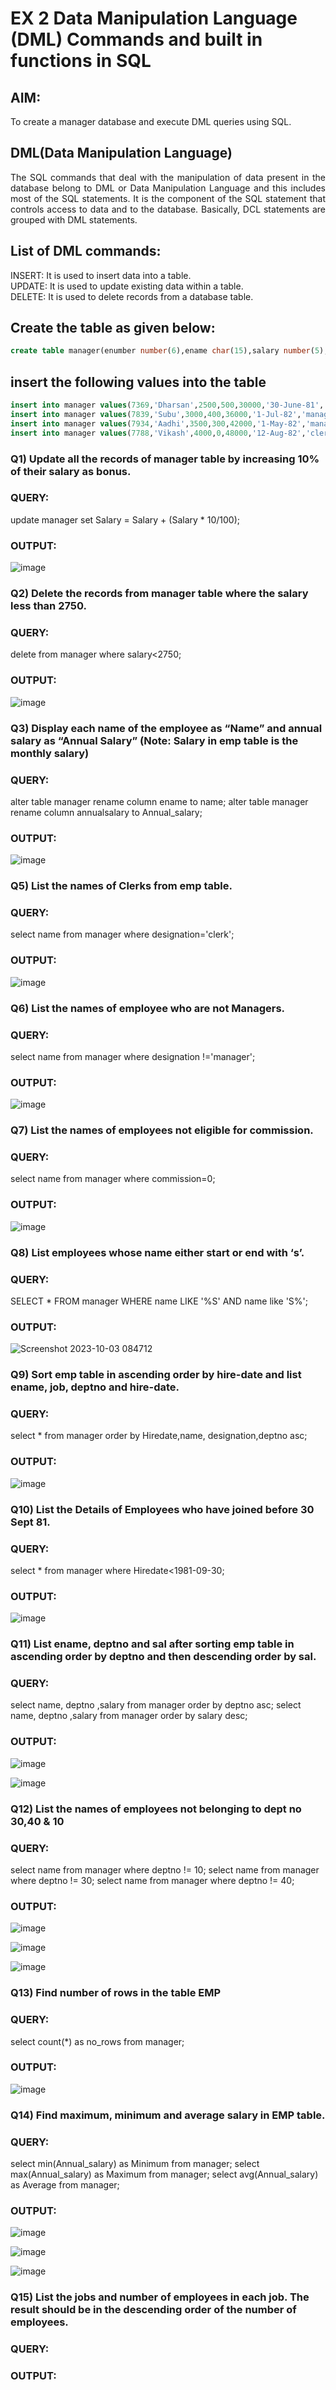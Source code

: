 # EX 2 Data Manipulation Language (DML) Commands and built in functions in SQL
## AIM:
To create a manager database and execute DML queries using SQL.


## DML(Data Manipulation Language)
<div align="justify">
The SQL commands that deal with the manipulation of data present in the database belong to DML or Data Manipulation Language and this includes most of the SQL statements. It is the component of the SQL statement that controls access to data and to the database. Basically, DCL statements are grouped with DML statements.
</div>

## List of DML commands: 
<div align="justify">
INSERT: It is used to insert data into a table.<br>
UPDATE: It is used to update existing data within a table.<br>
DELETE: It is used to delete records from a database table.<br>
</div>

## Create the table as given below:
```sql
create table manager(enumber number(6),ename char(15),salary number(5),commission number(4),annualsalary number(7),Hiredate date,designation char(10),deptno number(2),reporting char(10));
```
## insert the following values into the table
```sql
insert into manager values(7369,'Dharsan',2500,500,30000,'30-June-81','clerk',10,'John');
insert into manager values(7839,'Subu',3000,400,36000,'1-Jul-82','manager',null,'James');
insert into manager values(7934,'Aadhi',3500,300,42000,'1-May-82','manager',30,NULL);
insert into manager values(7788,'Vikash',4000,0,48000,'12-Aug-82','clerk',50,'Bond');
```

### Q1) Update all the records of manager table by increasing 10% of their salary as bonus.

### QUERY:
 update manager set Salary = Salary + (Salary * 10/100);

### OUTPUT:
![image](https://github.com/Yamunaasri/EX-2-Data-Manipulation-Language-DML-and-Data-Control-Language-DCL-Commands/assets/115707860/c289f07c-2c4e-43fc-a441-8cbd5b1476c0)

### Q2) Delete the records from manager table where the salary less than 2750.

### QUERY:
 delete from manager where salary<2750;

### OUTPUT:
![image](https://github.com/Yamunaasri/EX-2-Data-Manipulation-Language-DML-and-Data-Control-Language-DCL-Commands/assets/115707860/08a838d9-7880-4435-9915-2b04319b4b04)

### Q3) Display each name of the employee as “Name” and annual salary as “Annual Salary” (Note: Salary in emp table is the monthly salary)

### QUERY:
 alter table manager rename column ename to name;
 alter table manager rename column annualsalary to Annual_salary;

### OUTPUT:
![image](https://github.com/Yamunaasri/EX-2-Data-Manipulation-Language-DML-and-Data-Control-Language-DCL-Commands/assets/115707860/26082c02-4fd2-4fc9-9334-8d5e406e0109)

### Q5)	List the names of Clerks from emp table.

### QUERY:
select name from manager where designation='clerk';

### OUTPUT:
![image](https://github.com/Yamunaasri/EX-2-Data-Manipulation-Language-DML-and-Data-Control-Language-DCL-Commands/assets/115707860/fef82741-7586-4d60-a1b4-3711b1ce3277)

### Q6)	List the names of employee who are not Managers.

### QUERY:
select name from manager where designation !='manager';

### OUTPUT:
![image](https://github.com/Yamunaasri/EX-2-Data-Manipulation-Language-DML-and-Data-Control-Language-DCL-Commands/assets/115707860/c62adf04-8d86-4590-a4c2-4b6d3e96696c)

### Q7)	List the names of employees not eligible for commission.

### QUERY:
 select name from manager where commission=0;

### OUTPUT:
![image](https://github.com/Yamunaasri/EX-2-Data-Manipulation-Language-DML-and-Data-Control-Language-DCL-Commands/assets/115707860/767f26e8-c541-42db-93af-f8f657794921)

### Q8)	List employees whose name either start or end with ‘s’.

### QUERY:
SELECT * FROM manager WHERE name LIKE '%S' AND name like 'S%';

### OUTPUT:
![Screenshot 2023-10-03 084712](https://github.com/Yamunaasri/EX-2-Data-Manipulation-Language-DML-and-Data-Control-Language-DCL-Commands/assets/115707860/e34e4c07-6996-4061-abdb-d7c0384e3dd9)

### Q9) Sort emp table in ascending order by hire-date and list ename, job, deptno and hire-date.

### QUERY:
select * from manager order by Hiredate,name, designation,deptno asc;

### OUTPUT:
![image](https://github.com/Yamunaasri/EX-2-Data-Manipulation-Language-DML-and-Data-Control-Language-DCL-Commands/assets/115707860/ddd6b923-1e0b-48ea-b390-c2a7cce78ab5)

### Q10) List the Details of Employees who have joined before 30 Sept 81.

### QUERY:
select * from manager where Hiredate<1981-09-30;

### OUTPUT:
![image](https://github.com/Yamunaasri/EX-2-Data-Manipulation-Language-DML-and-Data-Control-Language-DCL-Commands/assets/115707860/d57c6c7b-3530-43d8-b893-de6e95244d3d)

### Q11)	List ename, deptno and sal after sorting emp table in ascending order by deptno and then descending order by sal.

### QUERY:
select name, deptno ,salary from manager order by deptno asc;
select name, deptno ,salary from manager order by salary desc;

### OUTPUT:
![image](https://github.com/Yamunaasri/EX-2-Data-Manipulation-Language-DML-and-Data-Control-Language-DCL-Commands/assets/115707860/f20ff1f5-ccf2-4999-a428-2686020affff)

![image](https://github.com/Yamunaasri/EX-2-Data-Manipulation-Language-DML-and-Data-Control-Language-DCL-Commands/assets/115707860/8813a891-2329-4789-b307-b80e7dd9332f)

### Q12) List the names of employees not belonging to dept no 30,40 & 10

### QUERY:
 select name from manager where deptno != 10;
 select name from manager where deptno != 30;
 select name from manager where deptno != 40;

### OUTPUT:
![image](https://github.com/Yamunaasri/EX-2-Data-Manipulation-Language-DML-and-Data-Control-Language-DCL-Commands/assets/115707860/b13d588b-cb70-4d71-a060-1ba997b1c24f)

![image](https://github.com/Yamunaasri/EX-2-Data-Manipulation-Language-DML-and-Data-Control-Language-DCL-Commands/assets/115707860/8c213c88-09dc-424e-9167-63b6fa4b3815)

![image](https://github.com/Yamunaasri/EX-2-Data-Manipulation-Language-DML-and-Data-Control-Language-DCL-Commands/assets/115707860/9c1f2b56-f59e-4c66-aba3-c54f07f001cd)

### Q13) Find number of rows in the table EMP

### QUERY:
 select count(*) as no_rows from manager;

### OUTPUT:
![image](https://github.com/Yamunaasri/EX-2-Data-Manipulation-Language-DML-and-Data-Control-Language-DCL-Commands/assets/115707860/70cdb928-33a3-4bd4-be3e-5223d3b9ea4d)

### Q14) Find maximum, minimum and average salary in EMP table.

### QUERY:
select min(Annual_salary) as Minimum from manager;
select max(Annual_salary) as Maximum from manager;
select avg(Annual_salary) as Average from manager;

### OUTPUT:
![image](https://github.com/Yamunaasri/EX-2-Data-Manipulation-Language-DML-and-Data-Control-Language-DCL-Commands/assets/115707860/c774fdbf-5d84-4bb1-b161-9a059b3785c3)

![image](https://github.com/Yamunaasri/EX-2-Data-Manipulation-Language-DML-and-Data-Control-Language-DCL-Commands/assets/115707860/1dc5bfa2-4646-426e-80ed-a13c5729b6eb)

![image](https://github.com/Yamunaasri/EX-2-Data-Manipulation-Language-DML-and-Data-Control-Language-DCL-Commands/assets/115707860/05cefc22-9a5b-4bf6-8787-402e31dc1f02)

### Q15) List the jobs and number of employees in each job. The result should be in the descending order of the number of employees.

### QUERY:


### OUTPUT:
